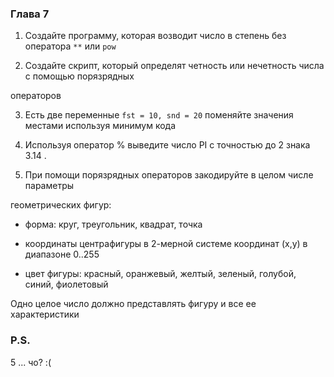 ### Глава 7

1. Создайте программу, которая возводит число в степень без оператора ```**``` или ```pow```

2. Создайте скрипт, который определят четность или нечетность числа с помощью порязрядных

операторов

3. Есть две переменные ```fst = 10, snd = 20``` поменяйте значения местами используя минимум кода

4. Используя оператор % выведите число PI с точностью до 2 знака 3.14 .

5. При помощи порязрядных операторов закодируйте в целом числе параметры

геометрических фигур:

- форма: круг, треугольник, квадрат, точка

- координаты центрафигуры в 2-мерной системе координат (х,у) в диапазоне 0..255

- цвет фигуры: красный, оранжевый, желтый, зеленый, голубой, синий, фиолетовый

Одно целое число должно представлять фигуру и все ее характеристики


### P.S.

5 ... чо? :(
